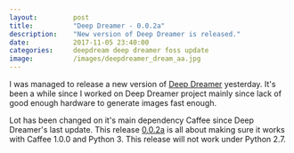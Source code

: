 ```yaml
---
layout:         post
title:          "Deep Dreamer - 0.0.2a"
description:    "New version of Deep Dreamer is released."
date:           2017-11-05 23:40:00
categories:     deepdream deep dreamer foss update
image:          /images/deepdreamer_dream_aa.jpg
---
```

I was managed to release a new version of [Deep Dreamer][deepdreamer]
yesterday. It's been a while since I worked on Deep Dreamer project mainly
since lack of good enough hardware to generate images fast enough.

Lot has been changed on it's main dependency Caffee since Deep Dreamer's last
update. This release [0.0.2a](release) is all about making sure it works with
Caffee 1.0.0 and Python 3. This release will not work under Python 2.7.

[deepdreamer]:  https://github.com/kesara/deepdreamer/
[release]:      https://github.com/kesara/deepdreamer/releases/tag/v0.0.2a
